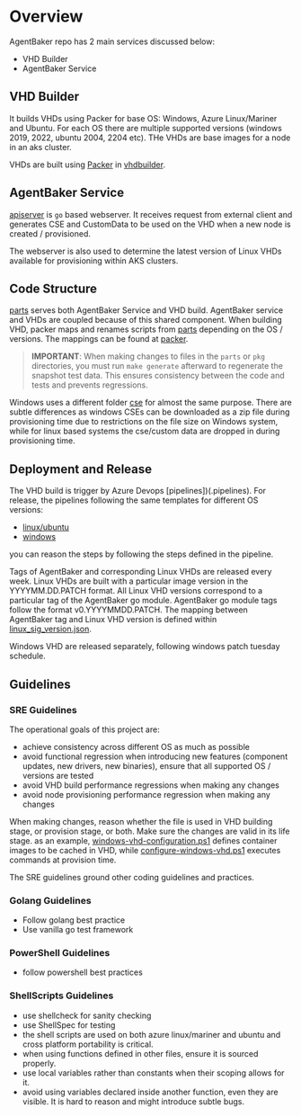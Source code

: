 # Overview

AgentBaker repo has 2 main services discussed below:

- VHD Builder
- AgentBaker Service

## VHD Builder

It builds VHDs using Packer for base OS: Windows, Azure Linux/Mariner and Ubuntu. For each OS there are multiple supported versions (windows 2019, 2022, ubuntu 2004, 2204 etc). THe VHDs are base images for a node in an aks cluster.

VHDs are built using [Packer](https://developer.hashicorp.com/packer/docs) in [vhdbuilder](../vhdbuilder/).

## AgentBaker Service

[apiserver](../apiserver/) is `go` based webserver. It receives request from external client and generates CSE and CustomData to be used on the VHD when a new node is created / provisioned.

The webserver is also used to determine the latest version of Linux VHDs available for provisioning within AKS clusters.

## Code Structure

[parts](../parts/) serves both AgentBaker Service and VHD build. AgentBaker service and VHDs are coupled because of this shared component. When building VHD, packer maps and renames scripts from [parts](../parts/)  depending on the OS / versions. The mappings can be found at [packer](../vhdbuilder/packer/).

> **IMPORTANT**: When making changes to files in the `parts` or `pkg` directories, you must run `make generate` afterward to regenerate the snapshot test data. This ensures consistency between the code and tests and prevents regressions.

Windows uses a different folder [cse](../staging/cse/windows/) for almost the same purpose. There are subtle differences as windows CSEs can be downloaded as a zip file during provisioning time due to restrictions on the file size on Windows system, while for linux based systems the cse/custom data are dropped in during provisioning time.

## Deployment and Release

The VHD build is trigger by Azure Devops [pipelines])(.pipelines). For release, the pipelines following the same templates for different OS versions:

- [linux/ubuntu](./../.pipelines/templates/.builder-release-template.yaml)
- [windows](./../.pipelines/templates/.builder-release-template-windows.yaml)

you can reason the steps by following the steps defined in the pipeline. 

Tags of AgentBaker and corresponding Linux VHDs are released every week. Linux VHDs are built with a particular image version in the YYYYMM.DD.PATCH format. All Linux VHD versions correspond to a particular tag of the AgentBaker go module. AgentBaker go module tags follow the format v0.YYYYMMDD.PATCH. The mapping between AgentBaker tag and Linux VHD version is defined within [linux_sig_version.json](../pkg/agent/datamodel/linux_sig_version.json).

Windows VHD are released separately, following windows patch tuesday schedule.

## Guidelines

### SRE Guidelines

The operational goals of this project are:

- achieve consistency across different OS as much as possible
- avoid functional regression when introducing new features (component updates, new drivers, new binaries), ensure that all supported OS / versions are tested
- avoid VHD build performance regressions when making any changes
- avoid node provisioning performance regression when making any changes

When making changes, reason whether the file is used in VHD building stage, or provision stage, or both. Make sure the changes are valid in its life stage. as an example, [windows-vhd-configuration.ps1](../vhdbuilder/packer/windows/windows-vhd-configuration.ps1) defines container images to be cached in VHD, while [configure-windows-vhd.ps1](../vhdbuilder/packer/windows/configure-windows-vhd.ps1) executes commands at provision time.

The SRE guidelines ground other coding guidelines and practices.

### Golang Guidelines

- Follow golang best practice
- Use vanilla go test framework

### PowerShell Guidelines

- follow powershell best practices

### ShellScripts Guidelines

- use shellcheck for sanity checking
- use ShellSpec for testing
- the shell scripts are used on both azure linux/mariner and ubuntu and cross platform portability is critical.
- when using functions defined in other files, ensure it is sourced properly.
- use local variables rather than constants when their scoping allows for it.
- avoid using variables declared inside another function, even they are visible. It is hard to reason and might introduce subtle bugs.
